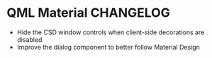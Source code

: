 QML Material CHANGELOG
======================


 * Hide the CSD window controls when client-side decorations are disabled
 * Improve the dialog component to better follow Material Design
